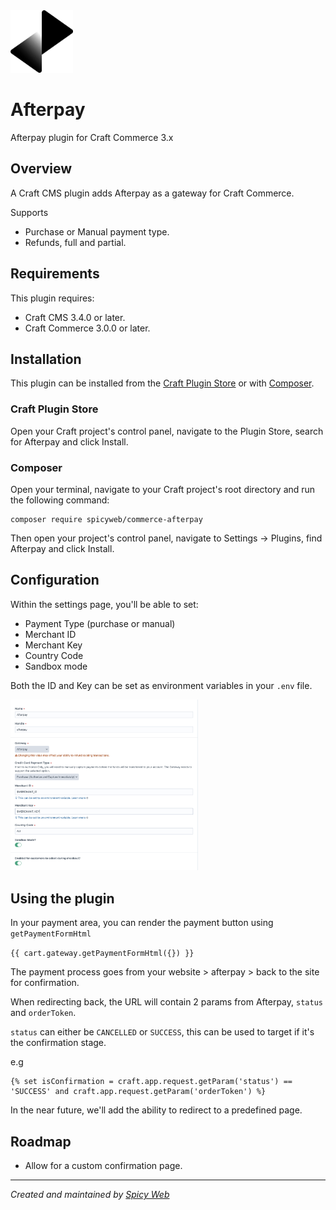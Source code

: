 <img src="src/resources/img/logo.svg" width="100">

# Afterpay

Afterpay plugin for Craft Commerce 3.x

## Overview

A Craft CMS plugin adds Afterpay as a gateway for Craft Commerce.

Supports
- Purchase or Manual payment type.
- Refunds, full and partial.

## Requirements

This plugin requires: 
- Craft CMS 3.4.0 or later.
- Craft Commerce 3.0.0 or later.

## Installation

This plugin can be installed from the [Craft Plugin Store](https://plugins.craftcms.com/) or with [Composer](https://packagist.org/).

### Craft Plugin Store
Open your Craft project's control panel, navigate to the Plugin Store, search for Afterpay and click Install.

### Composer
Open your terminal, navigate to your Craft project's root directory and run the following command:
```
composer require spicyweb/commerce-afterpay
```
Then open your project's control panel, navigate to Settings &rarr; Plugins, find Afterpay and click Install.

## Configuration

Within the settings page, you'll be able to set:
- Payment Type (purchase or manual)
- Merchant ID
- Merchant Key
- Country Code 
- Sandbox mode

Both the ID and Key can be set as environment variables in your `.env` file.

<img src="doc/images/settings.png" width="300">

## Using the plugin

In your payment area, you can render the payment button using `getPaymentFormHtml`

`{{ cart.gateway.getPaymentFormHtml({}) }}`

The payment process goes from your website > afterpay > back to the site for confirmation.

When redirecting back, the URL will contain 2 params from Afterpay, `status` and `orderToken`.

`status` can either be `CANCELLED` or `SUCCESS`, this can be used to target if it's the confirmation stage.

e.g
```twig
{% set isConfirmation = craft.app.request.getParam('status') == 'SUCCESS' and craft.app.request.getParam('orderToken') %}
```

In the near future, we'll add the ability to redirect to a predefined page.

## Roadmap
- Allow for a custom confirmation page.


---

*Created and maintained by [Spicy Web](https://spicyweb.com.au)*
